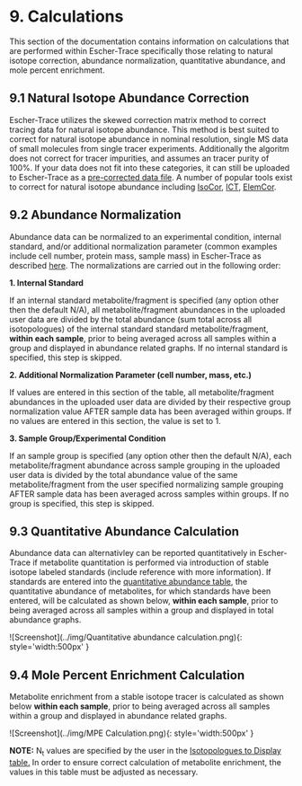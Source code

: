 # 9. Calculations
This section of the documentation contains information on calculations that are performed within Escher-Trace specifically those relating to natural isotope correction, abundance normalization, quantitative abundance, and mole percent enrichment.
 
## 9.1 Natural Isotope Abundance Correction
Escher-Trace utilizes the skewed correction matrix method to correct tracing data for natural isotope abundance. This method is best suited to correct for natural isotope abundance in nominal resolution, single MS data of small molecules from single tracer experiments. Additionally the algoritm does not correct for tracer impurities, and assumes an tracer purity of 100%. If your data does not fit into these categories, it can still be uploaded to Escher-Trace as a [pre-corrected data file](../GettingStarted/#1313-natural-isotope-corrected-csv-format). A number of popular tools exist to correct for natural isotope abundance including <a href="https://academic.oup.com/bioinformatics/article-abstract/35/21/4484/5418798?redirectedFrom=fulltext">IsoCor</a>, <a href="https://academic.oup.com/bioinformatics/article/32/1/154/1742487">ICT</a>, <a href="https://bmcbioinformatics.biomedcentral.com/articles/10.1186/s12859-019-2669-9">ElemCor</a>.

## 9.2 Abundance Normalization
Abundance data can be normalized to an experimental condition, internal standard, and/or additional normalization parameter (common examples include cell number, protein mass, sample mass) in Escher-Trace as described [here](../Analysis/#62-normalize-metabolite-abundances). The normalizations are carried out in the following order:

**1. Internal Standard**

If an internal standard metabolite/fragment is specified (any option other then the default N/A), all metabolite/fragment abundances in the uploaded user data are divided by the total abundance (sum total across all isotopologues) of the internal standard standard metabolite/fragment, **within each sample**, prior to being averaged across all samples within a group and displayed in abundance related graphs. If no internal standard is specified, this step is skipped.


**2. Additional Normalization Parameter (cell number, mass, etc.)**

If values are entered in this section of the table, all metabolite/fragment abundances in the uploaded user data are divided by their respective group normalization value AFTER sample data has been averaged within groups. If no values are entered in this section, the value is set to 1.

**3. Sample Group/Experimental Condition**

If an sample group is specified (any option other then the default N/A), each metabolite/fragment abundance across sample grouping in the uploaded user data is divided by the total abundance value of the same metabolite/fragment from the user specified normalizing sample grouping AFTER sample data has been averaged across samples within groups. If no group is specified, this step is skipped.

## 9.3 Quantitative Abundance Calculation
Abundance data can alternativley can be reported quantitatively in Escher-Trace if metabolite quantitation is performed via introduction of stable isotope labeled standards (include reference with more information). If standards are entered into the [quantitative abundance table](../Analysis/#64-quantify-metabolite-abundances), the quantitative abundance of metabolites, for which standards have been entered, will be calculated as shown below, **within each sample**, prior to being averaged across all samples within a group and displayed in total abundance graphs.

![Screenshot](../img/Quantitative abundance calculation.png){: style='width:500px' }

## 9.4 Mole Percent Enrichment Calculation
Metabolite enrichment from a stable isotope tracer is calculated as shown below **within each sample**, prior to being averaged across all samples within a group and displayed in abundance related graphs.

![Screenshot](../img/MPE Calculation.png){: style='width:500px' }

**NOTE:** N<sub>t</sub> values are specified by the user in the [Isotopologues to Display table.](../DataDisplayed/#52-isotopologues-to-display) In order to ensure correct calculation of metabolite enrichment, the values in this table must be adjusted as necessary.
